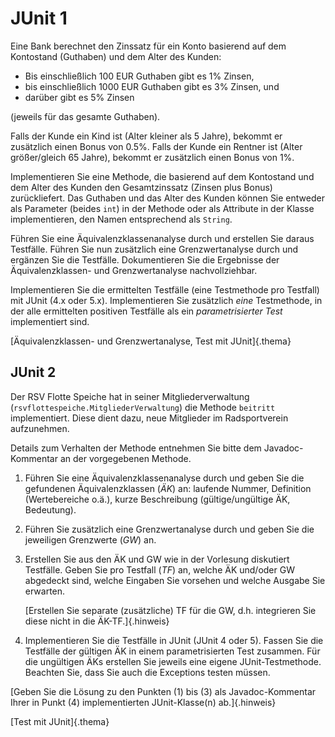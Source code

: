 # JUnit 1

Eine Bank berechnet den Zinssatz für ein Konto basierend auf dem Kontostand (Guthaben) und dem Alter des Kunden:

-   Bis einschließlich 100 EUR Guthaben gibt es 1% Zinsen,
-   bis einschließlich 1000 EUR Guthaben gibt es 3% Zinsen, und
-   darüber gibt es 5% Zinsen

(jeweils für das gesamte Guthaben).

Falls der Kunde ein Kind ist (Alter kleiner als 5 Jahre), bekommt er zusätzlich einen Bonus von 0.5%.
Falls der Kunde ein Rentner ist (Alter größer/gleich 65 Jahre), bekommt er zusätzlich einen Bonus von 1%.


Implementieren Sie eine Methode, die basierend auf dem Kontostand und dem Alter des Kunden den Gesamtzinssatz
(Zinsen plus Bonus) zurückliefert. Das Guthaben und das Alter des Kunden können Sie entweder als Parameter
(beides `int`) in der Methode oder als Attribute in der Klasse implementieren, den Namen entsprechend als `String`.

Führen Sie eine Äquivalenzklassenanalyse durch und erstellen Sie daraus Testfälle. Führen Sie nun zusätzlich
eine Grenzwertanalyse durch und ergänzen Sie die Testfälle. Dokumentieren Sie die Ergebnisse der Äquivalenzklassen-
und Grenzwertanalyse nachvollziehbar.

Implementieren Sie die ermittelten Testfälle (eine Testmethode pro Testfall) mit JUnit (4.x oder 5.x).
Implementieren Sie zusätzlich *eine* Testmethode, in der alle ermittelten positiven Testfälle als ein *parametrisierter Test*
implementiert sind.

<!-- XXX
Guthaben:
*   gültige ÄK:
    -   ÄK1: 0.00 bis 99.99 EUR
    -   ÄK2: 100.00 bis 999.99 EUR
    -   ÄK3: 1000.00 und größer EUR
*   ungültige ÄK: ÄK4: negatives Guthaben
*   GW: -0.01, 0.00, 99.99, 100.00, 999.99, 1000.00 EUR

Alter:
*   gültige ÄK:
    -   ÄK5: 0 bis 4 Jahre
    -   ÄK6: 5 bis 64 Jahre
    -   ÄK7: 65 Jahre und größer
*   ungültige ÄK: ÄK8: negatives Alter
*   GW: -1, 0, 4, 5, 64, 65 Jahre

String:
*   gültige ÄK: nicht leer
*   ungültige ÄK: leer
*   GW: keine

je TF nur gültige ÄK bzw. max. eine ungültige ÄK bearbeiten
-->

[Äquivalenzklassen- und Grenzwertanalyse, Test mit JUnit]{.thema}

## JUnit 2

Der RSV Flotte Speiche hat in seiner Mitgliederverwaltung (`rsvflottespeiche.MitgliederVerwaltung`)
die Methode `beitritt` implementiert. Diese dient dazu, neue Mitglieder im Radsportverein aufzunehmen.

Details zum Verhalten der Methode entnehmen Sie bitte dem Javadoc-Kommentar an der vorgegebenen Methode.

1.  Führen Sie eine Äquivalenzklassenanalyse durch und geben Sie die gefundenen Äquivalenzklassen (*ÄK*)
    an: laufende Nummer, Definition (Wertebereiche o.ä.), kurze Beschreibung (gültige/ungültige ÄK, Bedeutung).

2.  Führen Sie zusätzlich eine Grenzwertanalyse durch und geben Sie die jeweiligen Grenzwerte (*GW*) an.

3.  Erstellen Sie aus den ÄK und GW wie in der Vorlesung diskutiert Testfälle. Geben Sie pro Testfall (*TF*)
    an, welche ÄK und/oder GW abgedeckt sind, welche Eingaben Sie vorsehen und welche Ausgabe Sie erwarten.

    [Erstellen Sie separate (zusätzliche) TF für die GW, d.h. integrieren Sie diese nicht in die ÄK-TF.]{.hinweis}

4.  Implementieren Sie die Testfälle in JUnit (JUnit 4 oder 5). Fassen Sie die Testfälle der gültigen ÄK
    in einem parametrisierten Test zusammen. Für die ungültigen ÄKs erstellen Sie jeweils eine eigene
    JUnit-Testmethode. Beachten Sie, dass Sie auch die Exceptions testen müssen.

[Geben Sie die Lösung zu den Punkten (1) bis (3) als Javadoc-Kommentar Ihrer in Punkt (4) implementierten
 JUnit-Klasse(n) ab.]{.hinweis}

[Test mit JUnit]{.thema}
